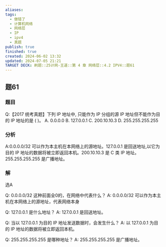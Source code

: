 ```yaml
---
aliases: 
tags:
  - 做错了
  - 计算机网络
  - 网络层
  - IP
  - ipv4
  - 真题
publish: true
finished: true
created: 2024-06-02 13:32
updated: 2024-07-05 21:21
TARGET DECK: 刷题::25计网-王道::第 4 章 网络层::4.2 IPV4::题61
---
```


## 题61
### 题目
Q:【2017 统考真题】下列 IP 地址中, 只能作为 IP 分组的源 IP 地址但不能作为目的 IP 地址的是 ( )。
A. $0.0.0.0$
B. $127.0.0.1$
C. $200.10.10.3$
D. $255.255.255.255$
### 分析
A:${0.0.0.0}/{32}$ 可以作为本主机在本网络上的源地址。127.0.0.1 是回送地址,以它为目的 IP 地址的数据将被立即返回本机。200.10.10.3 是 $\mathrm{C}$ 类 IP 地址。255.255.255.255 是广播地址。
### 解
选A
<!--ID: 1720198623528-->



Q: 0.0.0.0/32 这种前面全0的，在网络中代表什么？
A: 0.0.0.0/32 可以作为本主机在本网络上的源地址，代表网络本身
<!--ID: 1720198623533-->


Q: 127.0.0.1 是什么地址？
A: 127.0.0.1 是回送地址。
<!--ID: 1720198623537-->



Q: 当以 127.0.0.1 为目的 IP 地址发送数据时，会发生什么？
A: 以 127.0.0.1 为目的 IP 地址的数据将被立即返回本机。
<!--ID: 1720198623542-->



Q: 255.255.255.255 是哪种地址？
A: 255.255.255.255 是广播地址。
<!--ID: 1720198623546-->


